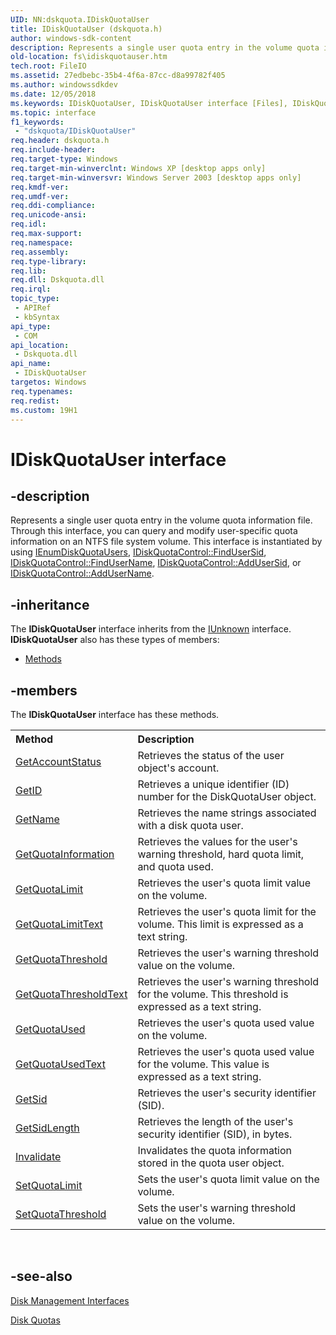 ```yaml
---
UID: NN:dskquota.IDiskQuotaUser
title: IDiskQuotaUser (dskquota.h)
author: windows-sdk-content
description: Represents a single user quota entry in the volume quota information file.
old-location: fs\idiskquotauser.htm
tech.root: FileIO
ms.assetid: 27edbebc-35b4-4f6a-87cc-d8a99782f405
ms.author: windowssdkdev
ms.date: 12/05/2018
ms.keywords: IDiskQuotaUser, IDiskQuotaUser interface [Files], IDiskQuotaUser interface [Files],described, _win32_idiskquotauser, base.idiskquotauser, dskquota/IDiskQuotaUser, fs.idiskquotauser
ms.topic: interface
f1_keywords: 
 - "dskquota/IDiskQuotaUser"
req.header: dskquota.h
req.include-header: 
req.target-type: Windows
req.target-min-winverclnt: Windows XP [desktop apps only]
req.target-min-winversvr: Windows Server 2003 [desktop apps only]
req.kmdf-ver: 
req.umdf-ver: 
req.ddi-compliance: 
req.unicode-ansi: 
req.idl: 
req.max-support: 
req.namespace: 
req.assembly: 
req.type-library: 
req.lib: 
req.dll: Dskquota.dll
req.irql: 
topic_type:
 - APIRef
 - kbSyntax
api_type:
 - COM
api_location:
 - Dskquota.dll
api_name:
 - IDiskQuotaUser
targetos: Windows
req.typenames: 
req.redist: 
ms.custom: 19H1
---
```


# IDiskQuotaUser interface


## -description


Represents a single user quota entry in the volume quota information file. Through this 
    interface, you can query and modify user-specific quota information on an NTFS file system 
    volume. This interface is instantiated by using 
    <a href="https://docs.microsoft.com/windows/desktop/api/dskquota/nn-dskquota-ienumdiskquotausers">IEnumDiskQuotaUsers</a>, 
    <a href="https://docs.microsoft.com/windows/desktop/api/dskquota/nf-dskquota-idiskquotacontrol-findusersid">IDiskQuotaControl::FindUserSid</a>, 
    <a href="https://docs.microsoft.com/windows/desktop/api/dskquota/nf-dskquota-idiskquotacontrol-findusername">IDiskQuotaControl::FindUserName</a>, 
    <a href="https://docs.microsoft.com/windows/desktop/api/dskquota/nf-dskquota-idiskquotacontrol-addusersid">IDiskQuotaControl::AddUserSid</a>, or 
    <a href="https://docs.microsoft.com/windows/desktop/api/dskquota/nf-dskquota-idiskquotacontrol-addusername">IDiskQuotaControl::AddUserName</a>.


## -inheritance

The <b xmlns:loc="http://microsoft.com/wdcml/l10n">IDiskQuotaUser</b> interface inherits from the <a href="https://docs.microsoft.com/windows/desktop/api/unknwn/nn-unknwn-iunknown">IUnknown</a> interface. <b>IDiskQuotaUser</b> also has these types of members:
<ul>
<li><a href="https://docs.microsoft.com/">Methods</a></li>
</ul>

## -members

The <b>IDiskQuotaUser</b> interface has these methods.
<table class="members" id="memberListMethods">
<tr>
<th align="left" width="37%">Method</th>
<th align="left" width="63%">Description</th>
</tr>
<tr data="declared;">
<td align="left" width="37%">
<a href="https://docs.microsoft.com/windows/desktop/api/dskquota/nf-dskquota-idiskquotauser-getaccountstatus">GetAccountStatus</a>
</td>
<td align="left" width="63%">
Retrieves the status of the user object's account.

</td>
</tr>
<tr data="declared;">
<td align="left" width="37%">
<a href="https://docs.microsoft.com/windows/desktop/api/dskquota/nf-dskquota-idiskquotauser-getid">GetID</a>
</td>
<td align="left" width="63%">
Retrieves a unique identifier (ID) number for the DiskQuotaUser object.

</td>
</tr>
<tr data="declared;">
<td align="left" width="37%">
<a href="https://docs.microsoft.com/windows/desktop/api/dskquota/nf-dskquota-idiskquotauser-getname">GetName</a>
</td>
<td align="left" width="63%">
Retrieves the name strings associated with a disk quota user.

</td>
</tr>
<tr data="declared;">
<td align="left" width="37%">
<a href="https://docs.microsoft.com/windows/desktop/api/dskquota/nf-dskquota-idiskquotauser-getquotainformation">GetQuotaInformation</a>
</td>
<td align="left" width="63%">
Retrieves the values for the user's warning threshold, hard quota limit, and quota used.

</td>
</tr>
<tr data="declared;">
<td align="left" width="37%">
<a href="https://docs.microsoft.com/windows/desktop/api/dskquota/nf-dskquota-idiskquotauser-getquotalimit">GetQuotaLimit</a>
</td>
<td align="left" width="63%">
Retrieves the user's quota limit value on the volume.

</td>
</tr>
<tr data="declared;">
<td align="left" width="37%">
<a href="https://docs.microsoft.com/windows/desktop/api/dskquota/nf-dskquota-idiskquotauser-getquotalimittext">GetQuotaLimitText</a>
</td>
<td align="left" width="63%">
Retrieves the user's quota limit for the volume. This limit is expressed as a text string.

</td>
</tr>
<tr data="declared;">
<td align="left" width="37%">
<a href="https://docs.microsoft.com/windows/desktop/api/dskquota/nf-dskquota-idiskquotauser-getquotathreshold">GetQuotaThreshold</a>
</td>
<td align="left" width="63%">
Retrieves the user's warning threshold value on the volume.

</td>
</tr>
<tr data="declared;">
<td align="left" width="37%">
<a href="https://docs.microsoft.com/windows/desktop/api/dskquota/nf-dskquota-idiskquotauser-getquotathresholdtext">GetQuotaThresholdText</a>
</td>
<td align="left" width="63%">
Retrieves the user's warning threshold for the volume. This threshold is expressed as a text string.

</td>
</tr>
<tr data="declared;">
<td align="left" width="37%">
<a href="https://docs.microsoft.com/windows/desktop/api/dskquota/nf-dskquota-idiskquotauser-getquotaused">GetQuotaUsed</a>
</td>
<td align="left" width="63%">
Retrieves the user's quota used value on the volume.

</td>
</tr>
<tr data="declared;">
<td align="left" width="37%">
<a href="https://docs.microsoft.com/windows/desktop/api/dskquota/nf-dskquota-idiskquotauser-getquotausedtext">GetQuotaUsedText</a>
</td>
<td align="left" width="63%">
Retrieves the user's quota used value for the volume. This value is expressed as a text string.

</td>
</tr>
<tr data="declared;">
<td align="left" width="37%">
<a href="https://docs.microsoft.com/windows/desktop/api/dskquota/nf-dskquota-idiskquotauser-getsid">GetSid</a>
</td>
<td align="left" width="63%">
Retrieves the user's security identifier (SID).

</td>
</tr>
<tr data="declared;">
<td align="left" width="37%">
<a href="https://docs.microsoft.com/windows/desktop/api/dskquota/nf-dskquota-idiskquotauser-getsidlength">GetSidLength</a>
</td>
<td align="left" width="63%">
Retrieves the length of the user's security identifier (SID), in bytes.

</td>
</tr>
<tr data="declared;">
<td align="left" width="37%">
<a href="https://docs.microsoft.com/windows/desktop/api/dskquota/nf-dskquota-idiskquotauser-invalidate">Invalidate</a>
</td>
<td align="left" width="63%">
Invalidates the quota information stored in the quota user object.

</td>
</tr>
<tr data="declared;">
<td align="left" width="37%">
<a href="https://docs.microsoft.com/windows/desktop/api/dskquota/nf-dskquota-idiskquotauser-setquotalimit">SetQuotaLimit</a>
</td>
<td align="left" width="63%">
Sets the user's quota limit value on the volume.

</td>
</tr>
<tr data="declared;">
<td align="left" width="37%">
<a href="https://docs.microsoft.com/windows/desktop/api/dskquota/nf-dskquota-idiskquotauser-setquotathreshold">SetQuotaThreshold</a>
</td>
<td align="left" width="63%">
Sets the user's warning threshold value on the volume.

</td>
</tr>
</table> 


## -see-also




<a href="https://docs.microsoft.com/windows/desktop/FileIO/disk-management-interfaces">Disk Management Interfaces</a>



<a href="https://docs.microsoft.com/windows/desktop/FileIO/managing-disk-quotas">Disk Quotas</a>
 

 

